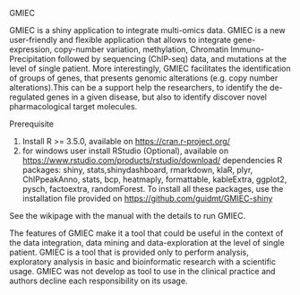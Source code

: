 GMIEC

GMIEC is a shiny application to integrate multi-omics data. GMIEC is a new user-friendly and flexible application that allows to integrate gene-expression, copy-number variation, methylation, Chromatin Immuno-Precipitation followed by sequencing (ChIP-seq) data, and mutations at the level of single patient. More interestingly, GMIEC facilitates the identification of groups of genes, that presents genomic alterations (e.g. copy number alterations).This can be a support help the researchers, to identify the de-regulated genes in a given disease, but also to identify discover novel pharmacological target molecules.

Prerequisite

1. Install R >= 3.5.0, available on https://cran.r-project.org/ 
2. for windows user install RStudio (Optional), available on https://www.rstudio.com/products/rstudio/download/ 
dependencies R packages: shiny, stats,shinydashboard, rmarkdown, klaR, plyr, ChIPpeakAnno, stats, bcp, heatmaply, formattable, kableExtra, ggplot2, pysch, factoextra, randomForest.
To install all these packages, use the installation file provided on https://github.com/guidmt/GMIEC-shiny 

See the wikipage with the manual with the details to run GMIEC.

The features of GMIEC make it a tool that could be useful in the context of the data integration, data mining and data-exploration at the level of single patient. GMIEC is a tool that is provided only to perform analysis, exploratory analysis in basic and bioinformatic research with a scientific usage. GMIEC was not develop as tool to use in the clinical practice and authors decline each responsibility on its usage.
